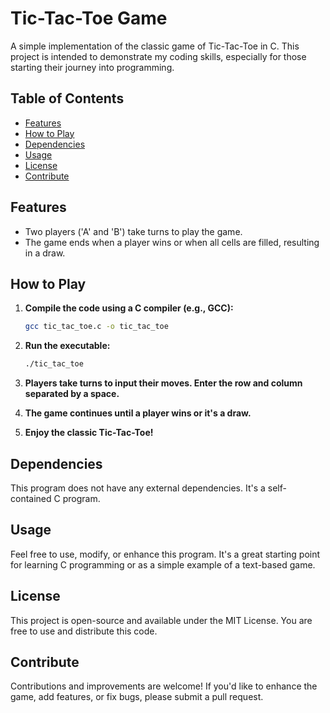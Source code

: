 # Tic-Tac-Toe Game

A simple implementation of the classic game of Tic-Tac-Toe in C. This project is intended to demonstrate my coding skills, especially for those starting their journey into programming.

## Table of Contents

- [Features](#features)
- [How to Play](#how-to-play)
- [Dependencies](#dependencies)
- [Usage](#usage)
- [License](#license)
- [Contribute](#contribute)

## Features

- Two players ('A' and 'B') take turns to play the game.
- The game ends when a player wins or when all cells are filled, resulting in a draw.

## How to Play

1. **Compile the code using a C compiler (e.g., GCC):**

    ```bash
    gcc tic_tac_toe.c -o tic_tac_toe
    ```

2. **Run the executable:**

    ```bash
    ./tic_tac_toe
    ```

3. **Players take turns to input their moves. Enter the row and column separated by a space.**

4. **The game continues until a player wins or it's a draw.**

5. **Enjoy the classic Tic-Tac-Toe!**

## Dependencies

This program does not have any external dependencies. It's a self-contained C program.

## Usage

Feel free to use, modify, or enhance this program. It's a great starting point for learning C programming or as a simple example of a text-based game.

## License

This project is open-source and available under the MIT License. You are free to use and distribute this code.

## Contribute

Contributions and improvements are welcome! If you'd like to enhance the game, add features, or fix bugs, please submit a pull request.
